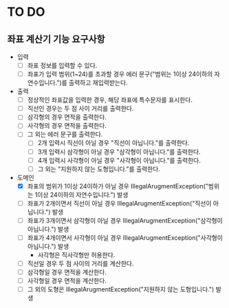 # TO DO
## 좌표 계산기 기능 요구사항

- 입력
    - [ ] 좌표 정보를 입력할 수 있다.
    - [ ] 좌표가 입력 범위(1~24)를 초과할 경우 에러 문구("범위는 1이상 24이하의 자연수입니다.")를 출력하고 재입력받는다.
- 출력
    - [ ] 정상적인 좌표값을 입력한 경우, 해당 좌표에 특수문자를 표시한다.
    - [ ] 직선인 경우는 두 점 사이 거리를 출력한다.
    - [ ] 삼각형의 경우 면적을 출력한다.
    - [ ] 사각형의 경우 면적을 출력한다.
    - [ ] 그 외는 에러 문구를 출력한다.
        - [ ] 2개 입력시 직선이 아닐 경우 "직선이 아닙니다."를 출력한다.
        - [ ] 3개 입력시 삼각형이 아닐 경우 "삼각형이 아닙니다."를 출력한다.
        - [ ] 4개 입력시 사각형이 아닐 경우 "사각형이 아닙니다."를 출력한다.
        - [ ] 그 외는 "지원하지 않는 도형입니다."를 출력한다.
    
- 도메인
    - [x] 좌표의 범위가 1이상 24이하가 아닐 경우 IllegalArugmentException("범위는 1이상 24이하의 자연수입니다.") 발생
    - [ ] 좌표가 2개이면서 직선이 아닐 경우 IllegalArugmentException("직선이 아닙니다.") 발생
    - [ ] 좌표가 3개이면서 삼각형이 아닐 경우 IllegalArugmentException("삼각형이 아닙니다.") 발생
    - [ ] 좌표가 4개이면서 사각형이 아닐 경우 IllegalArugmentException("사각형이 아닙니다.") 발생
      -  사각형은 직사각형만 허용한다.
    - [ ] 직선일 경우 두 점 사이의 거리를 계산한다.
    - [ ] 삼각형일 경우 면적을 계산한다.
    - [ ] 사각형일 경우 면적을 계산한다.
    - [ ] 그 외의 도형은 IllegalArugmentException("지원하지 않는 도형입니다.") 발생